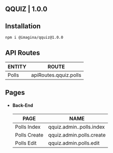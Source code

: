 ## QQUIZ  | 1.0.0

## Installation

`` npm i @imagina/qquiz@1.0.0 ``

## API Routes

| ENTITY  | ROUTE |
| ------------- | ------------- |
| Polls | apiRoutes.qquiz.polls |


## Pages

- #### Back-End

  | PAGE | NAME |
  | ------------- | ------------- |
  | Polls Index | qquiz.admin..polls.index |
  | Polls Create | qquiz.admin.polls.create |
  | Polls Edit | qquiz.admin.polls.edit |
  
